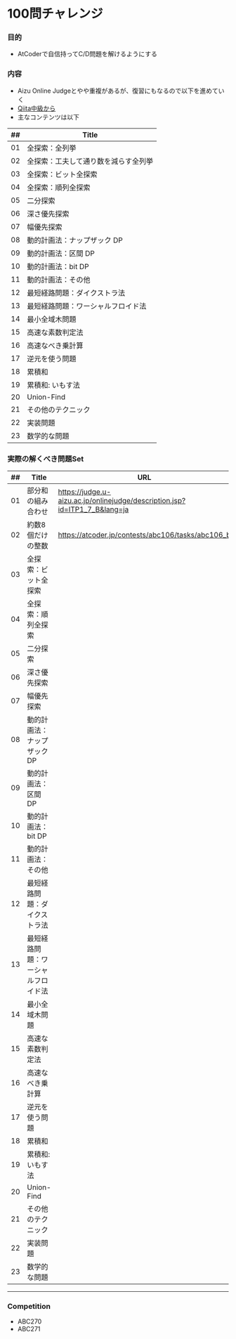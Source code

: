 # 100問チャレンジ
### 目的
- AtCoderで自信持ってC/D問題を解けるようにする

### 内容
- Aizu Online Judgeとやや重複があるが、復習にもなるので以下を進めていく
- [Qiita中級から](https://qiita.com/e869120/items/eb50fdaece12be418faa#2-3-%E5%88%86%E9%87%8E%E5%88%A5%E5%88%9D%E4%B8%AD%E7%B4%9A%E8%80%85%E3%81%8C%E8%A7%A3%E3%81%8F%E3%81%B9%E3%81%8D%E9%81%8E%E5%8E%BB%E5%95%8F%E7%B2%BE%E9%81%B8-100-%E5%95%8F)
- 主なコンテンツは以下

| ## | Title |
|----|-------|
| 01 | 全探索：全列挙 |
| 02 | 全探索：工夫して通り数を減らす全列挙 |
| 03 | 全探索：ビット全探索 |
| 04 | 全探索：順列全探索 |
| 05 | 二分探索 |
| 06 | 深さ優先探索 |
| 07 | 幅優先探索 |
| 08 | 動的計画法：ナップザック DP |
| 09 | 動的計画法：区間 DP |
| 10 | 動的計画法：bit DP |
| 11 | 動的計画法：その他 |
| 12 | 最短経路問題：ダイクストラ法 |
| 13 | 最短経路問題：ワーシャルフロイド法 |
| 14 | 最小全域木問題 |
| 15 | 高速な素数判定法 |
| 16 | 高速なべき乗計算 |
| 17 | 逆元を使う問題 |
| 18 | 累積和 |
| 19 | 累積和: いもす法 |
| 20 | Union-Find |
| 21 | その他のテクニック |
| 22 | 実装問題 |
| 23 | 数学的な問題 |


### 実際の解くべき問題Set

| ## | Title | URL | Knowledge |
|----|-------|-------|--|
| 01 | 部分和の組み合わせ | https://judge.u-aizu.ac.jp/onlinejudge/description.jsp?id=ITP1_7_B&lang=ja | 全探索, Listのfiter |
| 02 |  約数8個だけの整数 | https://atcoder.jp/contests/abc106/tasks/abc106_b | 約数の全探索 |
| 03 | 全探索：ビット全探索 | | |
| 04 | 全探索：順列全探索 | | |
| 05 | 二分探索 | | |
| 06 | 深さ優先探索 | | |
| 07 | 幅優先探索 | | |
| 08 | 動的計画法：ナップザック DP | | |
| 09 | 動的計画法：区間 DP | | |
| 10 | 動的計画法：bit DP | | |
| 11 | 動的計画法：その他 | | |
| 12 | 最短経路問題：ダイクストラ法 | | |
| 13 | 最短経路問題：ワーシャルフロイド法 | | |
| 14 | 最小全域木問題 | | |
| 15 | 高速な素数判定法 | | |
| 16 | 高速なべき乗計算 | | |
| 17 | 逆元を使う問題 | | |
| 18 | 累積和 | | |
| 19 | 累積和: いもす法 | | |
| 20 | Union-Find | | |
| 21 | その他のテクニック | | |
| 22 | 実装問題 | | |
| 23 | 数学的な問題 | | |

---
### Competition
- ABC270
- ABC271